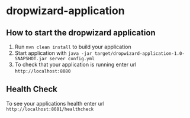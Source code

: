 # dropwizard-application

How to start the dropwizard application
---

1. Run `mvn clean install` to build your application
2. Start application with `java -jar target/dropwizard-application-1.0-SNAPSHOT.jar server config.yml`
3. To check that your application is running enter url `http://localhost:8080`

Health Check
---

To see your applications health enter url `http://localhost:8081/healthcheck`
